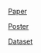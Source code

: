 <!-- ## Welcome to GitHub Pages -->

[Paper](https://drive.google.com/file/d/1wbRZfWiBNMZa39FLTgTgfx9pDeUawIHB/view?usp=sharing)

[Poster](https://drive.google.com/file/d/1wbRZfWiBNMZa39FLTgTgfx9pDeUawIHB/view?usp=sharing)

[Dataset](https://drive.google.com/file/d/1wbRZfWiBNMZa39FLTgTgfx9pDeUawIHB/view?usp=sharing)

<!-- The dataset will be online soon.

### Markdown

Markdown is a lightweight and easy-to-use syntax for styling your writing. It includes conventions for

```markdown
Syntax highlighted code block

# Header 1
## Header 2
### Header 3

- Bulleted
- List

1. Numbered
2. List

**Bold** and _Italic_ and `Code` text

[Link](url) and ![Image](src)
```

For more details see [Basic writing and formatting syntax](https://docs.github.com/en/github/writing-on-github/getting-started-with-writing-and-formatting-on-github/basic-writing-and-formatting-syntax).

### Jekyll Themes

Your Pages site will use the layout and styles from the Jekyll theme you have selected in your [repository settings](https://github.com/ovisaaai/ovisaaai.github.io/settings/pages). The name of this theme is saved in the Jekyll `_config.yml` configuration file.

### Support or Contact

Having trouble with Pages? Check out our [documentation](https://docs.github.com/categories/github-pages-basics/) or [contact support](https://support.github.com/contact) and we’ll help you sort it out.
 -->
